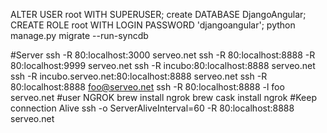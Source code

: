 ALTER USER root WITH SUPERUSER;
 create DATABASE DjangoAngular;
 CREATE ROLE root  WITH LOGIN PASSWORD 'djangoangular';
 python manage.py migrate --run-syncdb
 
 
 #Server
 ssh -R 80:localhost:3000 serveo.net
ssh -R 80:localhost:8888 -R 80:localhost:9999 serveo.net
ssh -R incubo:80:localhost:8888 serveo.net
ssh -R incubo.serveo.net:80:localhost:8888 serveo.net
ssh -R 80:localhost:8888 foo@serveo.net
ssh -R 80:localhost:8888 -l foo serveo.net
#user NGROK
brew install ngrok
brew cask install ngrok
#Keep connection Alive
ssh -o ServerAliveInterval=60 -R 80:localhost:8888 serveo.net